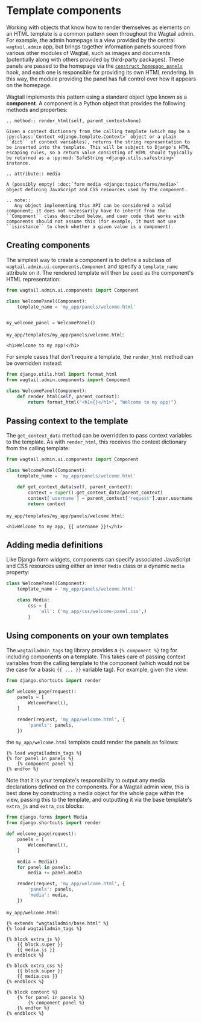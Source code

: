 # Template components

Working with objects that know how to render themselves as elements on an HTML template is a common pattern seen throughout the Wagtail admin. For example, the admin homepage is a view provided by the central `wagtail.admin` app, but brings together information panels sourced from various other modules of Wagtail, such as images and documents (potentially along with others provided by third-party packages). These panels are passed to the homepage via the [`construct_homepage_panels`](../reference/hooks.html#construct-homepage-panels) hook, and each one is responsible for providing its own HTML rendering. In this way, the module providing the panel has full control over how it appears on the homepage.

Wagtail implements this pattern using a standard object type known as a **component**. A component is a Python object that provides the following methods and properties:

```eval_rst
.. method:: render_html(self, parent_context=None)

Given a context dictionary from the calling template (which may be a :py:class:`Context <django.template.Context>` object or a plain ``dict`` of context variables), returns the string representation to be inserted into the template. This will be subject to Django's HTML escaping rules, so a return value consisting of HTML should typically be returned as a :py:mod:`SafeString <django.utils.safestring>` instance.

.. attribute:: media

A (possibly empty) :doc:`form media <django:topics/forms/media>` object defining JavaScript and CSS resources used by the component.

.. note::
   Any object implementing this API can be considered a valid component; it does not necessarily have to inherit from the ``Component`` class described below, and user code that works with components should not assume this (for example, it must not use ``isinstance`` to check whether a given value is a component).
```


## Creating components

The simplest way to create a component is to define a subclass of `wagtail.admin.ui.components.Component` and specify a `template_name` attribute on it. The rendered template will then be used as the component's HTML representation:

```python
from wagtail.admin.ui.components import Component

class WelcomePanel(Component):
    template_name = 'my_app/panels/welcome.html'


my_welcome_panel = WelcomePanel()
```

`my_app/templates/my_app/panels/welcome.html`:

```html+django
<h1>Welcome to my app!</h1>
```

For simple cases that don't require a template, the `render_html` method can be overridden instead:

```python
from django.utils.html import format_html
from wagtail.admin.components import Component

class WelcomePanel(Component):
    def render_html(self, parent_context):
        return format_html("<h1>{}</h1>", "Welcome to my app!")
```


## Passing context to the template

The `get_context_data` method can be overridden to pass context variables to the template. As with `render_html`, this receives the context dictionary from the calling template:

```python
from wagtail.admin.ui.components import Component

class WelcomePanel(Component):
    template_name = 'my_app/panels/welcome.html'

    def get_context_data(self, parent_context):
        context = super().get_context_data(parent_context)
        context['username'] = parent_context['request'].user.username
        return context
```

`my_app/templates/my_app/panels/welcome.html`:

```html+django
<h1>Welcome to my app, {{ username }}!</h1>
```


## Adding media definitions

Like Django form widgets, components can specify associated JavaScript and CSS resources using either an inner `Media` class or a dynamic `media` property:

```python
class WelcomePanel(Component):
    template_name = 'my_app/panels/welcome.html'

    class Media:
        css = {
            'all': ('my_app/css/welcome-panel.css',)
        }
```


## Using components on your own templates

The `wagtailadmin_tags` tag library provides a `{% component %}` tag for including components on a template. This takes care of passing context variables from the calling template to the component (which would not be the case for a basic `{{ ... }}` variable tag). For example, given the view:

```python
from django.shortcuts import render

def welcome_page(request):
    panels = [
        WelcomePanel(),
    ]

    render(request, 'my_app/welcome.html', {
        'panels': panels,
    })
```

the `my_app/welcome.html` template could render the panels as follows:

```html+django
{% load wagtailadmin_tags %}
{% for panel in panels %}
    {% component panel %}
{% endfor %}
```

Note that it is your template's responsibility to output any media declarations defined on the components. For a Wagtail admin view, this is best done by constructing a media object for the whole page within the view, passing this to the template, and outputting it via the base template's `extra_js` and `extra_css` blocks:

```python
from django.forms import Media
from django.shortcuts import render

def welcome_page(request):
    panels = [
        WelcomePanel(),
    ]

    media = Media()
    for panel in panels:
        media += panel.media

    render(request, 'my_app/welcome.html', {
        'panels': panels,
        'media': media,
    })
```

``my_app/welcome.html``:

```html+django
{% extends "wagtailadmin/base.html" %}
{% load wagtailadmin_tags %}

{% block extra_js %}
    {{ block.super }}
    {{ media.js }}
{% endblock %}

{% block extra_css %}
    {{ block.super }}
    {{ media.css }}
{% endblock %}

{% block content %}
    {% for panel in panels %}
        {% component panel %}
    {% endfor %}
{% endblock %}
```